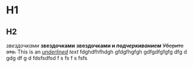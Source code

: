 # H1
## H2
*звездочками*
**звездочками**
**звездочками и _подчеркиванием_**
~~Уберите это.~~
This is an *<ins>underlined</ins> text*
fdghdfhfhdgh
gfdgfhgfgh
gdfgdfgfgfg
dfg
d
gdg
df
g
d
fdsfsdfsd
f
s
fs
f
s
fsfs
